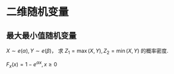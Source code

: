 # 二维随机变量

## 最大最小值随机变量

$X\sim e(\alpha), Y\sim e(\beta)$， 求 $Z_1=\max(X,Y), Z_2=\min(X,Y)$ 的概率密度.

$F_{x}(x)=1-e^{\alpha x}, x\geqslant 0$




